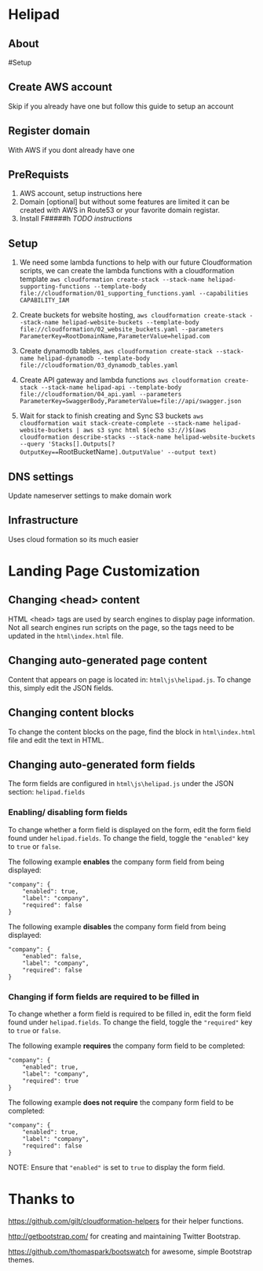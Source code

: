 # Helipad

## About


#Setup

## Create AWS account
Skip if you already have one but follow this guide to setup an account

## Register domain
With AWS if you dont already have one

## PreRequists

1. AWS account, setup instructions here
2. Domain [optional] but without some features are limited it can be created with AWS in Route53 or your favorite domain registar.
3. Install F#####h *TODO instructions*

## Setup

1. We need some lambda functions to help with our future Cloudformation scripts, we can create the lambda functions with a cloudformation template `aws cloudformation create-stack --stack-name helipad-supporting-functions --template-body file://cloudformation/01_supporting_functions.yaml --capabilities CAPABILITY_IAM`

2. Create buckets for website hosting, `aws cloudformation create-stack --stack-name helipad-website-buckets --template-body file://cloudformation/02_website_buckets.yaml --parameters ParameterKey=RootDomainName,ParameterValue=helipad.com`

3. Create dynamodb tables, `aws cloudformation create-stack --stack-name helipad-dynamodb --template-body file://cloudformation/03_dynamodb_tables.yaml`

4. Create API gateway and lambda functions `aws cloudformation create-stack --stack-name helipad-api --template-body file://cloudformation/04_api.yaml --parameters ParameterKey=SwaggerBody,ParameterValue=file://api/swagger.json`

5. Wait for stack to finish creating and Sync S3 buckets `aws cloudformation wait stack-create-complete --stack-name helipad-website-buckets | aws s3 sync html $(echo s3://)$(aws cloudformation describe-stacks --stack-name helipad-website-buckets --query 'Stacks[].Outputs[?OutputKey==`RootBucketName`].OutputValue' --output text)`


## DNS settings
Update nameserver settings to make domain work

## Infrastructure
Uses cloud formation so its much easier

# Landing Page Customization

## Changing \<head> content
HTML \<head> tags are used by search engines to display page information. Not all search engines run scripts on the page, so the tags need to be updated in the `html\index.html` file.

## Changing auto-generated page content

Content that appears on page is located in: `html\js\helipad.js`. To change this, simply edit the JSON fields.


## Changing content blocks

To change the content blocks on the page, find the block in `html\index.html` file and edit the text in HTML.

## Changing auto-generated form fields
The form fields are configured in `html\js\helipad.js` under the JSON section: `helipad.fields`

### Enabling/ disabling form fields
To change whether a form field is displayed on the form, edit the form field found under `helipad.fields`.  To change the field, toggle the `"enabled"` key to `true` or `false`.

The following example <strong>enables</strong> the company form field from being displayed:

```
"company": {
    "enabled": true,
    "label": "company",
    "required": false
}
```

The following example <strong>disables</strong> the company form field from being displayed:

```
"company": {
    "enabled": false,
    "label": "company",
    "required": false
}
```

### Changing if form fields are required to be filled in
To change whether a form field is required to be filled in, edit the form field found under `helipad.fields`.  To change the field, toggle the `"required"` key to `true` or `false`.

The following example <strong>requires</strong> the company form field to be completed:

```
"company": {
    "enabled": true,
    "label": "company",
    "required": true
}
```

The following example <strong>does not require</strong> the company form field to be completed:

```
"company": {
    "enabled": true,
    "label": "company",
    "required": false
}
```
NOTE: Ensure that `"enabled"` is set to `true` to display the form field.



# Thanks to
https://github.com/gilt/cloudformation-helpers for their helper functions.

http://getbootstrap.com/ for creating and maintaining Twitter Bootstrap.

https://github.com/thomaspark/bootswatch for awesome, simple Bootstrap themes.


